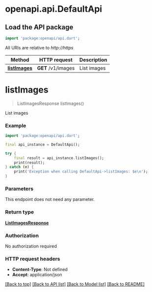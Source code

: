 # openapi.api.DefaultApi

## Load the API package
```dart
import 'package:openapi/api.dart';
```

All URIs are relative to *http://https*

Method | HTTP request | Description
------------- | ------------- | -------------
[**listImages**](DefaultApi.md#listimages) | **GET** /v1/images | List images


# **listImages**
> ListImagesResponse listImages()

List images

### Example
```dart
import 'package:openapi/api.dart';

final api_instance = DefaultApi();

try {
    final result = api_instance.listImages();
    print(result);
} catch (e) {
    print('Exception when calling DefaultApi->listImages: $e\n');
}
```

### Parameters
This endpoint does not need any parameter.

### Return type

[**ListImagesResponse**](ListImagesResponse.md)

### Authorization

No authorization required

### HTTP request headers

 - **Content-Type**: Not defined
 - **Accept**: application/json

[[Back to top]](#) [[Back to API list]](../README.md#documentation-for-api-endpoints) [[Back to Model list]](../README.md#documentation-for-models) [[Back to README]](../README.md)

